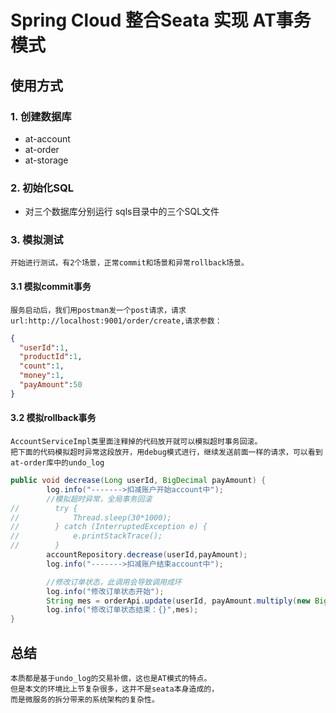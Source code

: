# Spring Cloud 整合Seata 实现 AT事务模式

## 使用方式
### 1. 创建数据库
- at-account
- at-order
- at-storage

### 2. 初始化SQL
- 对三个数据库分别运行 sqls目录中的三个SQL文件

### 3. 模拟测试
    开始进行测试，有2个场景，正常commit和场景和异常rollback场景。
#### 3.1 模拟commit事务
    服务启动后，我们用postman发一个post请求，请求url:http://localhost:9001/order/create,请求参数：
```json
{
  "userId":1,
  "productId":1,
  "count":1,
  "money":1,
  "payAmount":50
}
```    

#### 3.2 模拟rollback事务
    AccountServiceImpl类里面注释掉的代码放开就可以模拟超时事务回滚。
    把下面的代码模拟超时异常这段放开，用debug模式进行，继续发送前面一样的请求，可以看到at-order库中的undo_log
```java
public void decrease(Long userId, BigDecimal payAmount) {
        log.info("------->扣减账户开始account中");
        //模拟超时异常，全局事务回滚
//        try {
//            Thread.sleep(30*1000);
//        } catch (InterruptedException e) {
//            e.printStackTrace();
//        }
        accountRepository.decrease(userId,payAmount);
        log.info("------->扣减账户结束account中");

        //修改订单状态，此调用会导致调用成环
        log.info("修改订单状态开始");
        String mes = orderApi.update(userId, payAmount.multiply(new BigDecimal("0.09")),0);
        log.info("修改订单状态结束：{}",mes);
}
```

## 总结
    本质都是基于undo_log的交易补偿，这也是AT模式的特点。
    但是本文的环境比上节复杂很多，这并不是seata本身造成的，
    而是微服务的拆分带来的系统架构的复杂性。
















